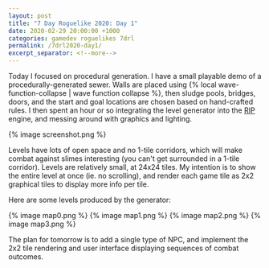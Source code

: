 ```yaml
---
layout: post
title: "7 Day Roguelike 2020: Day 1"
date: 2020-02-29 20:00:00 +1000
categories: gamedev roguelikes 7drl
permalink: /7drl2020-day1/
excerpt_separator: <!--more-->
---
```


Today I focused on procedural generation. I have a small playable demo of a
procedurally-generated sewer. Walls are placed using
{% local wave-function-collapse | wave function collapse %},
then sludge pools, bridges, doors, and the start and goal locations are chosen
based on hand-crafted rules. I then spent an hour or so integrating the level
generator into the [RIP](https://github.com/stevebob/rip) engine, and messing
around with graphics and lighting.

{% image screenshot.png %}

<!--more-->

Levels have lots of open space and no 1-tile corridors, which will make combat
against slimes interesting (you can't get surrounded in a 1-tile corridor).
Levels are relatively small, at 24x24 tiles. My intention is to
show the entire level at once (ie. no scrolling), and render each game tile
as 2x2 graphical tiles to display more info per tile.

Here are some levels produced by the generator:

{% image map0.png %}
{% image map1.png %}
{% image map2.png %}
{% image map3.png %}

The plan for tomorrow is to add a single type of NPC, and implement the 2x2
tile rendering and user interface displaying sequences of combat outcomes.
